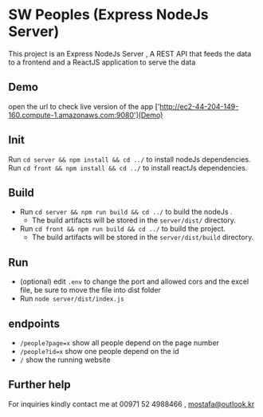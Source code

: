 # SW Peoples (Express NodeJs Server)

This project is an Express NodeJs Server ,
A REST API that feeds the data to a frontend
and a ReactJS application to serve the data

## Demo

open the url to check live version of the app ['http://ec2-44-204-149-160.compute-1.amazonaws.com:9080'](Demo)

## Init

Run `cd server && npm install && cd ../` to install nodeJs dependencies.
Run `cd front && npm install && cd ../` to install reactJs dependencies.

## Build

- Run `cd server && npm run build && cd ../` to build the nodeJs .
  - The build artifacts will be stored in the `server/dist/` directory.
- Run `cd front && npm run build && cd ../` to build the project.
  - The build artifacts will be stored in the `server/dist/build` directory.

## Run

- (optional) edit `.env` to change the port and allowed cors and the excel file, be sure to move the file into dist folder
- Run `node server/dist/index.js`

## endpoints

- `/people?page=x` show all people depend on the page number
- `/people?id=x` show one people depend on the id
- `/` show the running website

## Further help

For inquiries kindly contact me at 00971 52 4988466 , mostafa@outlook.kr
